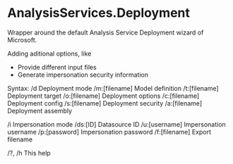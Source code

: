# AnalysisServices.Deployment
Wrapper around the default Analysis Service Deployment wizard of Microsoft.

Adding aditional options, like
- Provide different input files
- Generate impersonation security information

Syntax:
/d             Deployment mode
/m:[filename]  Model definition
/t:[filename]  Deployment target
/o:[filename]  Deployment options
/c:[filename]  Deployment config
/s:[filename]  Deployment security
/a:[filename]  Deployment assembly

/i             Impersonation mode
/ds:[ID]       Datasource ID
/u:[username]  Impersonation username
/p:[password]  Impersonation password
/f:[filename]  Export filename

/?, /h         This help
